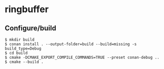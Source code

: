 # ringbuffer

## Configure/build

```
$ mkdir build
$ conan install . --output-folder=build --build=missing -s build_type=Debug
$ cd build
$ cmake -DCMAKE_EXPORT_COMPILE_COMMANDS=TRUE --preset conan-debug ..
$ cmake --build .
```
